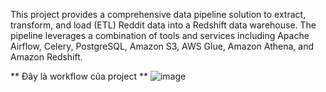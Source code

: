 This project provides a comprehensive data pipeline solution to extract, transform, and load (ETL) Reddit data into a Redshift data warehouse. The pipeline leverages a combination of tools and services including Apache Airflow, Celery, PostgreSQL, Amazon S3, AWS Glue, Amazon Athena, and Amazon Redshift.





** Đây là workflow của project **
![image](https://github.com/manhzeff/Reddit-DataEngineering/assets/104782892/b2057394-9d39-437b-a970-241a7ee8b564)


